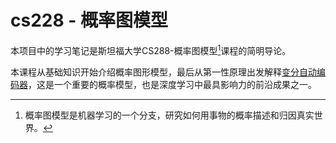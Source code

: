 # cs228 - 概率图模型

本项目中的学习笔记是斯坦福大学CS288-概率图模型[^1]课程的简明导论。

本课程从基础知识开始介绍概率图形模型，最后从第一性原理出发解释[变分自动编码器](conclusion/variational_autoencoder.md)，这是一个重要的概率模型，也是深度学习中最具影响力的前沿成果之一。

[^1]: 概率图模型是机器学习的一个分支，研究如何用事物的概率描述和归因真实世界。
